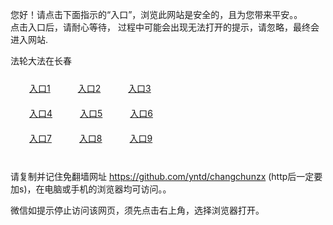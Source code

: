 您好！请点击下面指示的“入口”，浏览此网站是安全的，且为您带来平安。。 <br/>
点击入口后，请耐心等待， 过程中可能会出现无法打开的提示，请忽略，最终会进入网站. </br>

法轮大法在长春<br/>
<div style="padding:10px"><a style="margin:20px" target="_blank" href="https://d2sbg9uax6k5fl.cloudfront.net/2Qpsp?fogffsu" id="ccLink1" rel="nofollow">入口1</a> <a target="_blank" style="margin:20px" href="https://d37r0x49hz5ehp.cloudfront.net/2Qpsp?fwkidtx" id="ccLink2" rel="nofollow">入口2</a> <a style="margin:20px" target="_blank" href="https://d2uhkr5bicl9zx.cloudfront.net/2Qpsp?wilnanos" id="ccLink3" rel="nofollow">入口3</a></div>

<div style="padding:10px" ><a style="margin:20px" target="_blank" href="https://d2sbg9uax6k5fl.cloudfront.net/2Qpsp?fogffsu" id="ccLink4" rel="nofollow">入口4</a> <a style="margin:20px" href="https://d37r0x49hz5ehp.cloudfront.net/2Qpsp?fwkidtx" target="_blank" id="ccLink5" rel="nofollow">入口5</a> <a style="margin:20px" href="https://d2uhkr5bicl9zx.cloudfront.net/2Qpsp?wilnanos" target="_blank" id="ccLink6" rel="nofollow">入口6</a></div>

<div style="padding:10px"><a style="margin:20px" target="_blank" href="https://d2sbg9uax6k5fl.cloudfront.net/2Qpsp?fogffsu" id="ccLink7" rel="nofollow">入口7</a> <a style="margin:20px" href="https://d37r0x49hz5ehp.cloudfront.net/2Qpsp?fwkidtx" target="_blank" id="ccLink8" rel="nofollow">入口8</a> <a style="margin:20px" target="_blank" href="https://d2uhkr5bicl9zx.cloudfront.net/2Qpsp?wilnanos" id="ccLink9" rel="nofollow">入口9</a></div>

<br/>



请复制并记住免翻墙网址 https://github.com/yntd/changchunzx (http后一定要加s)，在电脑或手机的浏览器均可访问。。<br/>

微信如提示停止访问该网页，须先点击右上角，选择浏览器打开。
